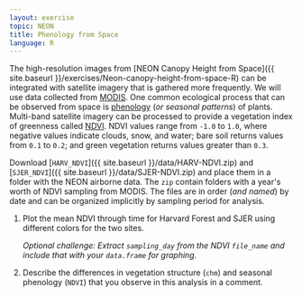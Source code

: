 ```yaml
---
layout: exercise
topic: NEON
title: Phenology from Space
language: R
---
```


The high-resolution images from [NEON Canopy Height from Space]({{ site.baseurl }}/exercises/Neon-canopy-height-from-space-R) can be integrated with satellite imagery that 
is gathered more frequently. We will use data collected from [MODIS](http://modis.gsfc.nasa.gov/).
One common ecological process that can be observed from space is [phenology](https://en.wikipedia.org/wiki/Phenology) (*or seasonal patterns*) of plants.
Multi-band satellite imagery can be processed to provide a vegetation index of greenness called [NDVI](https://en.wikipedia.org/wiki/Normalized_Difference_Vegetation_Index). 
NDVI values range from `-1.0` to `1.0`, where negative values indicate clouds, 
snow, and water; bare soil returns values from `0.1` to `0.2`; and green vegetation returns values greater than `0.3`.

Download [`HARV_NDVI`]({{ site.baseurl }}/data/HARV-NDVI.zip) and [`SJER_NDVI`]({{ site.baseurl }}/data/SJER-NDVI.zip) and place them in a folder with the NEON airborne data. The `zip` contain folders with a year's worth of NDVI sampling 
from MODIS. The files are in order (*and named*) by date and can be organized 
implicitly by sampling period for analysis.

1. Plot the mean NDVI through time for Harvard Forest and SJER using
different colors for the two sites.

   *Optional challenge: Extract `sampling_day` from the NDVI `file_name` and
   include that with your `data.frame` for graphing.*

2. Describe the differences in vegetation structure (`chm`) and seasonal phenology (`NDVI`) that you observe in this analysis in a comment.
